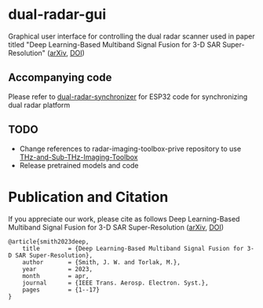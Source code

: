 # dual-radar-gui
Graphical user interface for controlling the dual radar scanner used in paper titled "Deep Learning-Based Multiband Signal Fusion for 3-D SAR Super-Resolution" ([arXiv](https://arxiv.org/abs/2305.02017), [DOI](https://doi.org/10.1109/TAES.2023.3270111))

## Accompanying code
Please refer to [dual-radar-synchronizer](https://github.com/josiahwsmith10/dual-radar-synchronizer) for ESP32 code for synchronizing dual radar platform

## TODO
- Change references to radar-imaging-toolbox-prive repository to use [THz-and-Sub-THz-Imaging-Toolbox](https://github.com/josiahwsmith10/THz-and-Sub-THz-Imaging-Toolbox)
- Release pretrained models and code

# Publication and Citation
If you appreciate our work, please cite as follows
Deep Learning-Based Multiband Signal Fusion for 3-D SAR Super-Resolution ([arXiv](https://arxiv.org/abs/2305.02017), [DOI](https://doi.org/10.1109/TAES.2023.3270111))
```
@article{smith2023deep,
	title        = {Deep Learning-Based Multiband Signal Fusion for 3-D SAR Super-Resolution},
	author       = {Smith, J. W. and Torlak, M.},
	year         = 2023,
	month        = apr,
	journal      = {IEEE Trans. Aerosp. Electron. Syst.},
	pages        = {1--17}
}
```
